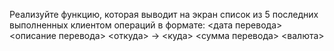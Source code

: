 Реализуйте функцию, которая выводит на экран список из 5 последних 
выполненных клиентом операций в формате:
<дата перевода> <описание перевода>
<откуда> -> <куда>
<сумма перевода> <валюта>